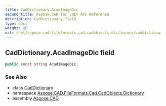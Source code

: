 ```yaml
---
title: CadDictionary.AcadImageDic
second_title: Aspose.CAD for .NET API Reference
description: CadDictionary field. 
type: docs
weight: 20
url: /net/aspose.cad.fileformats.cad.cadobjects.dictionary/caddictionary/acadimagedic/
---
```

## CadDictionary.AcadImageDic field

```csharp
public const string AcadImageDic;
```

### See Also

* class [CadDictionary](../)
* namespace [Aspose.CAD.FileFormats.Cad.CadObjects.Dictionary](../../../aspose.cad.fileformats.cad.cadobjects.dictionary/)
* assembly [Aspose.CAD](../../../)


